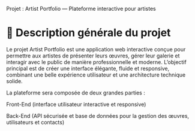 Projet : Artist Portfolio — Plateforme interactive pour artistes
<h1>📝 Description générale du projet </h1>

Le projet Artist Portfolio est une application web interactive conçue pour permettre aux artistes de présenter leurs œuvres, gérer leur galerie et interagir avec le public de manière professionnelle et moderne.
L’objectif principal est de créer une interface élégante, fluide et responsive, combinant une belle expérience utilisateur et une architecture technique solide.

La plateforme sera composée de deux grandes parties :

Front-End (interface utilisateur interactive et responsive)

Back-End (API sécurisée et base de données pour la gestion des œuvres, utilisateurs et contacts)
